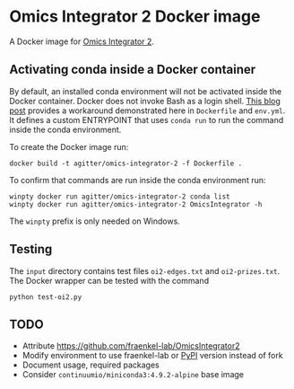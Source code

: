 # Omics Integrator 2 Docker image

A Docker image for [Omics Integrator 2](https://github.com/fraenkel-lab/OmicsIntegrator2).

## Activating conda inside a Docker container

By default, an installed conda environment will not be activated inside the Docker container.
Docker does not invoke Bash as a login shell.
[This blog post](https://pythonspeed.com/articles/activate-conda-dockerfile/) provides a workaround demonstrated here in `Dockerfile` and `env.yml`.
It defines a custom ENTRYPOINT that uses `conda run` to run the command inside the conda environment.

To create the Docker image run:
```
docker build -t agitter/omics-integrator-2 -f Dockerfile .
```

To confirm that commands are run inside the conda environment run:
```
winpty docker run agitter/omics-integrator-2 conda list
winpty docker run agitter/omics-integrator-2 OmicsIntegrator -h
```
The `winpty` prefix is only needed on Windows.

## Testing
The `input` directory contains test files `oi2-edges.txt` and `oi2-prizes.txt`.
The Docker wrapper can be tested with the command
```
python test-oi2.py
```

## TODO
- Attribute https://github.com/fraenkel-lab/OmicsIntegrator2
- Modify environment to use fraenkel-lab or [PyPI](https://pypi.org/project/OmicsIntegrator/) version instead of fork
- Document usage, required packages
- Consider `continuumio/miniconda3:4.9.2-alpine` base image